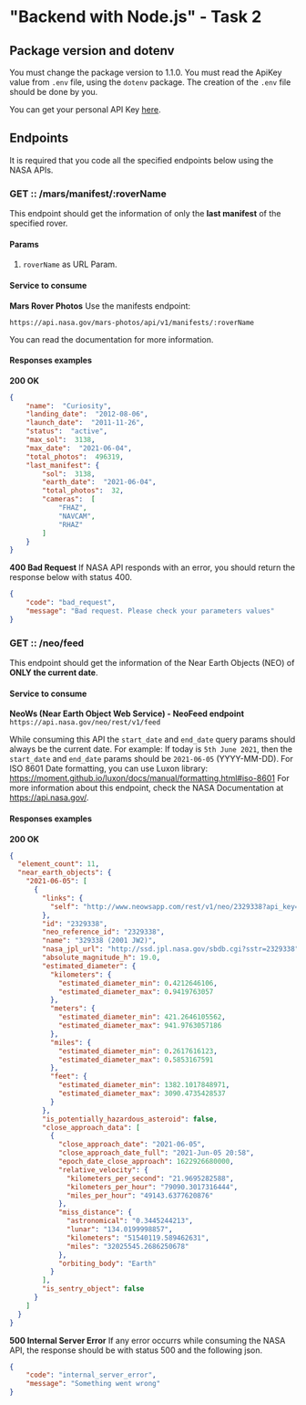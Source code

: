  # "Backend with Node.js" - Task 2
## Package version and dotenv
You must change the package version to 1.1.0.
You must read the ApiKey value from `.env` file, using the `dotenv` package. The creation of the `.env` file should be done by you.

You can get your personal API Key [here](https://api.nasa.gov/).

## Endpoints
It is required that you code all the specified endpoints below using the NASA APIs.

### GET :: /mars/manifest/:roverName
This endpoint should get the information of only the **last manifest** of the specified rover.
#### Params
 1. `roverName` as URL Param.
#### Service to consume
**Mars Rover Photos**
Use the manifests endpoint:

    https://api.nasa.gov/mars-photos/api/v1/manifests/:roverName
You can read the documentation for more information.
#### Responses examples
**200 OK**
```json
{
    "name":  "Curiosity",
    "landing_date":  "2012-08-06",
    "launch_date":  "2011-11-26",
    "status":  "active",
    "max_sol":  3138,
    "max_date":  "2021-06-04",
    "total_photos":  496319,
    "last_manifest": {
	    "sol":  3138,
	    "earth_date":  "2021-06-04",
	    "total_photos":  32,
	    "cameras":  [
		    "FHAZ",
		    "NAVCAM",
		    "RHAZ"    
	    ]    
    }
}
```
 **400 Bad Request**
 If NASA API responds with an error, you should return the response below with status 400.
```json
{
    "code": "bad_request",
    "message": "Bad request. Please check your parameters values"
}
```	 
### GET :: /neo/feed
This endpoint should get the information of the Near Earth Objects (NEO) of **ONLY the current date**.
#### Service to consume
**NeoWs (Near Earth Object Web Service) - NeoFeed endpoint**
`https://api.nasa.gov/neo/rest/v1/feed`

While consuming this API the `start_date` and `end_date` query params should always be the current date. For example: If today is `5th June 2021`, then the `start_date` and `end_date` params should be `2021-06-05` (YYYY-MM-DD).
For ISO 8601 Date formatting, you can use Luxon library: https://moment.github.io/luxon/docs/manual/formatting.html#iso-8601
For more information about this endpoint, check the NASA Documentation at https://api.nasa.gov/.
#### Responses examples
**200 OK**
```json
{
  "element_count": 11,
  "near_earth_objects": {
    "2021-06-05": [
      {
        "links": {
          "self": "http://www.neowsapp.com/rest/v1/neo/2329338?api_key=SECRET"
        },
        "id": "2329338",
        "neo_reference_id": "2329338",
        "name": "329338 (2001 JW2)",
        "nasa_jpl_url": "http://ssd.jpl.nasa.gov/sbdb.cgi?sstr=2329338",
        "absolute_magnitude_h": 19.0,
        "estimated_diameter": {
          "kilometers": {
            "estimated_diameter_min": 0.4212646106,
            "estimated_diameter_max": 0.9419763057
          },
          "meters": {
            "estimated_diameter_min": 421.2646105562,
            "estimated_diameter_max": 941.9763057186
          },
          "miles": {
            "estimated_diameter_min": 0.2617616123,
            "estimated_diameter_max": 0.5853167591
          },
          "feet": {
            "estimated_diameter_min": 1382.1017848971,
            "estimated_diameter_max": 3090.4735428537
          }
        },
        "is_potentially_hazardous_asteroid": false,
        "close_approach_data": [
          {
            "close_approach_date": "2021-06-05",
            "close_approach_date_full": "2021-Jun-05 20:58",
            "epoch_date_close_approach": 1622926680000,
            "relative_velocity": {
              "kilometers_per_second": "21.9695282588",
              "kilometers_per_hour": "79090.3017316444",
              "miles_per_hour": "49143.6377620876"
            },
            "miss_distance": {
              "astronomical": "0.3445244213",
              "lunar": "134.0199998857",
              "kilometers": "51540119.589462631",
              "miles": "32025545.2686250678"
            },
            "orbiting_body": "Earth"
          }
        ],
        "is_sentry_object": false
      }
    ]
  }
}
```
**500 Internal Server Error**
If any error occurrs while consuming the NASA API, the response should be with status 500 and the following json.
```json
{
    "code": "internal_server_error",
    "message": "Something went wrong"
}
```
